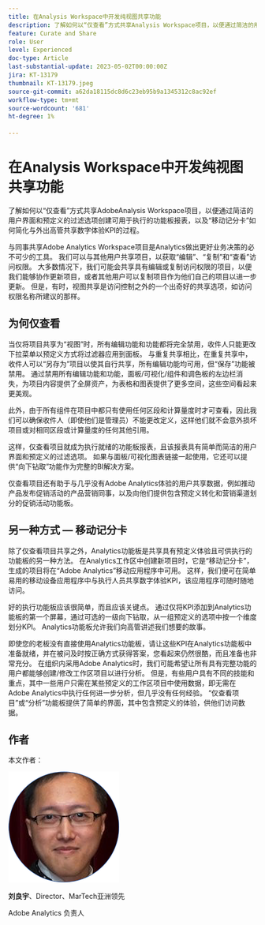 ```yaml
---
title: 在Analysis Workspace中开发纯视图共享功能
description: 了解如何以“仅查看”方式共享Analysis Workspace项目，以便通过简洁的用户界面和预定义的过滤选项创建可用于执行的功能板报表，以及“移动记分卡”如何简化与外出的高管共享数字体验KPI的过程。
feature: Curate and Share
role: User
level: Experienced
doc-type: Article
last-substantial-update: 2023-05-02T00:00:00Z
jira: KT-13179
thumbnail: KT-13179.jpeg
source-git-commit: a62da18115dc8d6c23eb95b9a1345312c8ac92ef
workflow-type: tm+mt
source-wordcount: '681'
ht-degree: 1%

---
```



# 在Analysis Workspace中开发纯视图共享功能

了解如何以“仅查看”方式共享AdobeAnalysis Workspace项目，以便通过简洁的用户界面和预定义的过滤选项创建可用于执行的功能板报表，以及“移动记分卡”如何简化与外出高管共享数字体验KPI的过程。

与同事共享Adobe Analytics Workspace项目是Analytics做出更好业务决策的必不可少的工具。 我们可以与其他用户共享项目，以获取“编辑”、“复制”和“查看”访问权限。 大多数情况下，我们可能会共享具有编辑或复制访问权限的项目，以便我们能够协作更新项目，或者其他用户可以复制项目作为他们自己的项目以进一步更新。 但是，有时，视图共享是访问控制之外的一个出奇好的共享选项，如访问权限名称所建议的那样。

## 为何仅查看

当仅将项目共享为“视图”时，所有编辑功能和功能都将完全禁用，收件人只能更改下拉菜单以预定义方式将过滤器应用到面板。 与重复共享相比，在重复共享中，收件人可以“另存为”项目以使其自行共享，所有编辑功能均可用，但“保存”功能被禁用。 通过禁用所有编辑功能和功能，面板/可视化/组件和调色板的左边栏消失，为项目内容提供了全屏资产，为表格和图表提供了更多空间，这些空间看起来更美观。

此外，由于所有组件在项目中都只有使用任何区段和计算量度时才可查看，因此我们可以确保收件人（即使他们是管理员）不能更改定义，这样他们就不会意外损坏项目或对相同区段或计算量度的任何其他引用。

这样，仅查看项目就成为执行就绪的功能板报表，且该报表具有简单而简洁的用户界面和预定义的过滤选项。 如果与面板/可视化图表链接一起使用，它还可以提供“向下钻取”功能作为完整的BI解决方案。

仅查看项目还有助于与几乎没有Adobe Analytics体验的用户共享数据，例如推动产品发布促销活动的产品营销同事，以及向他们提供包含预定义转化和营销渠道划分的促销活动功能板。

## 另一种方式 — 移动记分卡

除了仅查看项目共享之外，Analytics功能板是共享具有预定义体验且可供执行的功能板的另一种方法。 在Analytics工作区中创建新项目时，它是“移动记分卡”，生成的项目将在“Adobe Analytics”移动应用程序中可用。 这样，我们便可在简单易用的移动设备应用程序中与执行人员共享数字体验KPI，该应用程序可随时随地访问。

好的执行功能板应该很简单，而且应该关键点。 通过仅将KPI添加到Analytics功能板的第一个屏幕，通过可选的一级向下钻取，从一组预定义的选项中按一个维度划分KPI。 Analytics功能板允许我们向高管讲述我们想要的故事。

即使您的老板没有直接使用Analytics功能板，请让这些KPI在Analytics功能板中准备就绪，并在被问及时按正确方式获得答案，您看起来仍然很酷，而且准备也非常充分。
在组织内采用Adobe Analytics时，我们可能希望让所有具有完整功能的用户都能够创建/修改工作区项目以进行分析。 但是，有些用户具有不同的技能和重点，其中一些用户只需在某些预定义的工作区项目中使用数据，即无需在Adobe Analytics中执行任何进一步分析，但几乎没有任何经验。 “仅查看项目”或“分析”功能板提供了简单的界面，其中包含预定义的体验，供他们访问数据。

## 作者

本文作者：

![刘良宇](assets/leo_headshot.png)

**刘良宇**、Director、MarTech亚洲领先

Adobe Analytics 负责人
